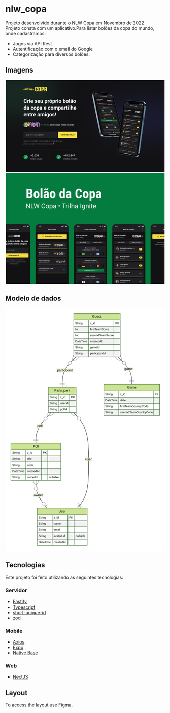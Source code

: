 # nlw_copa


Projeto desenvolvido durante o NLW Copa em Novembro de  2022 <br/>
Projeto consta com um aplicativo.Para listar bolões da copa do mundo, onde cadastramos: 
- Jogos via API Rest
- Autentificação com o email do Google
- Categorização para diversos bolões.


## Imagens
<p align="center">
  <img src="app.png"  width='500px'>
  <img src="app2.png" width='500px'>
</p>

## Modelo de dados
<img src="ERD.svg" >

## Tecnologias

Este projeto foi feito utilizando as seguintes tecnologias:
### Servidor
- [Fastify](https://www.fastify.io/)
- [Typescript](https://www.typescriptlang.org/)
- [short-unique-id](https://www.npmjs.com/package/short-unique-id)
- [zod](https://zod.dev/)
### Mobile
- [Axios](https://github.com/axios/axios)
- [Expo](https://docs.expo.dev/get-started/installation/)
- [Native Base](https://nativebase.io/)
### Web
- [NextJS](https://nextjs.org/)



## Layout
To access the layout use <a href='https://www.figma.com/file/kwLAEZmyDB2NuvMNi87XGF/Bol%C3%A3o-da-Copa-(Community)?node-id=0%3A1'>Figma.</a>
